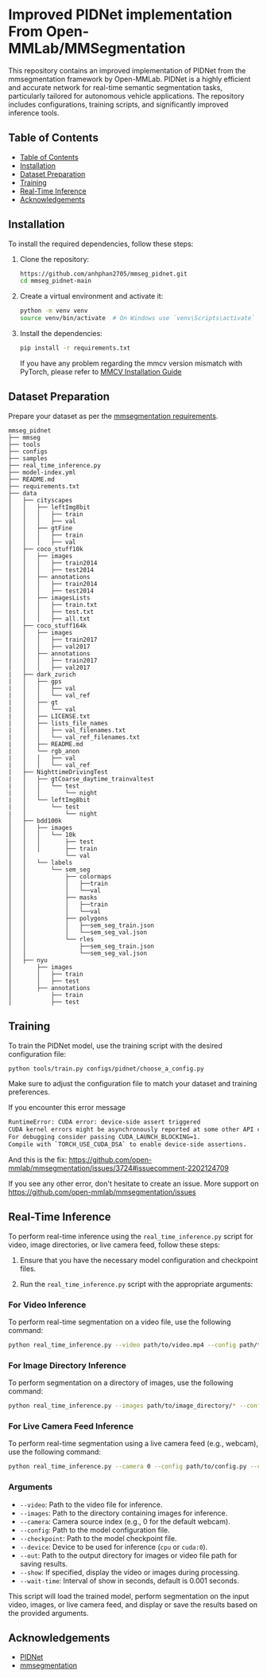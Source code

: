# Improved PIDNet implementation From Open-MMLab/MMSegmentation


This repository contains an improved implementation of PIDNet from the mmsegmentation framework by Open-MMLab. PIDNet is a highly efficient and accurate network for real-time semantic segmentation tasks, particularly tailored for autonomous vehicle applications. The repository includes configurations, training scripts, and significantly improved inference tools.

## Table of Contents

- [Table of Contents](#table-of-contents)
- [Installation](#installation)
- [Dataset Preparation](#dataset-preparation)
- [Training](#training)
- [Real-Time Inference](#real-time-inference)
- [Acknowledgements](#acknowledgements)

## Installation

To install the required dependencies, follow these steps:

1. Clone the repository:
    ```bash
    https://github.com/anhphan2705/mmseg_pidnet.git
    cd mmseg_pidnet-main
    ```

2. Create a virtual environment and activate it:
    ```bash
    python -m venv venv
    source venv/bin/activate  # On Windows use `venv\Scripts\activate`
    ```

3. Install the dependencies:
    ```bash
    pip install -r requirements.txt
    ```
    If you have any problem regarding the mmcv version mismatch with PyTorch, please refer to [MMCV Installation Guide](https://mmcv.readthedocs.io/en/latest/get_started/installation.html)

## Dataset Preparation

Prepare your dataset as per the [mmsegmentation requirements](https://github.com/open-mmlab/mmsegmentation/blob/main/docs/en/user_guides/2_dataset_prepare.md).

```
mmseg_pidnet
├── mmseg
├── tools
├── configs
├── samples
├── real_time_inference.py
├── model-index.yml
├── README.md
├── requirements.txt
├── data
│   ├── cityscapes
│   │   ├── leftImg8bit
│   │   │   ├── train
│   │   │   ├── val
│   │   ├── gtFine
│   │   │   ├── train
│   │   │   ├── val
│   ├── coco_stuff10k
│   │   ├── images
│   │   │   ├── train2014
│   │   │   ├── test2014
│   │   ├── annotations
│   │   │   ├── train2014
│   │   │   ├── test2014
│   │   ├── imagesLists
│   │   │   ├── train.txt
│   │   │   ├── test.txt
│   │   │   ├── all.txt
│   ├── coco_stuff164k
│   │   ├── images
│   │   │   ├── train2017
│   │   │   ├── val2017
│   │   ├── annotations
│   │   │   ├── train2017
│   │   │   ├── val2017
|   ├── dark_zurich
|   │   ├── gps
|   │   │   ├── val
|   │   │   └── val_ref
|   │   ├── gt
|   │   │   └── val
|   │   ├── LICENSE.txt
|   │   ├── lists_file_names
|   │   │   ├── val_filenames.txt
|   │   │   └── val_ref_filenames.txt
|   │   ├── README.md
|   │   └── rgb_anon
|   │   │   ├── val
|   │   │   └── val_ref
|   ├── NighttimeDrivingTest
|   │   ├── gtCoarse_daytime_trainvaltest
|   │   │   └── test
|   │   │       └── night
|   │   └── leftImg8bit
|   │       └── test
|   │           └── night
│   ├── bdd100k
│   │   ├── images
│   │   │   └── 10k
│   │   │       ├── test
│   │   │       ├── train
│   │           └── val
│   │   └── labels
│   │       └── sem_seg
│   │           ├── colormaps
│   │           │   ├──train
│   │           │   └──val
│   │           ├── masks
│   │           │   ├──train
│   │           │   └──val
│   │           ├── polygons
│   │           │   ├──sem_seg_train.json
│   │           │   └──sem_seg_val.json
│   │           └── rles
│   │               ├──sem_seg_train.json
│   │               └──sem_seg_val.json
│   ├── nyu
│       ├── images
│       │   ├── train
│       │   ├── test
│       ├── annotations
│           ├── train
│           ├── test
```

## Training

To train the PIDNet model, use the training script with the desired configuration file:

```bash
python tools/train.py configs/pidnet/choose_a_config.py
```

Make sure to adjust the configuration file to match your dataset and training preferences.

If you encounter this error message

```bash
RuntimeError: CUDA error: device-side assert triggered
CUDA kernel errors might be asynchronously reported at some other API call, so the stacktrace below might be incorrect.
For debugging consider passing CUDA_LAUNCH_BLOCKING=1.
Compile with `TORCH_USE_CUDA_DSA` to enable device-side assertions.
```

And this is the fix: https://github.com/open-mmlab/mmsegmentation/issues/3724#issuecomment-2202124709

If you see any other error, don't hesitate to create an issue. More support on https://github.com/open-mmlab/mmsegmentation/issues

## Real-Time Inference

To perform real-time inference using the `real_time_inference.py` script for video, image directories, or live camera feed, follow these steps:

1. Ensure that you have the necessary model configuration and checkpoint files.

2. Run the `real_time_inference.py` script with the appropriate arguments:

### For Video Inference

To perform real-time segmentation on a video file, use the following command:

```bash
python real_time_inference.py --video path/to/video.mp4 --config path/to/config.py --checkpoint path/to/checkpoint.pth --device cuda:0 --show
```

### For Image Directory Inference

To perform segmentation on a directory of images, use the following command:

```bash
python real_time_inference.py --images path/to/image_directory/* --config path/to/config.py --checkpoint path/to/checkpoint.pth --device cuda:0 --show
```

### For Live Camera Feed Inference

To perform real-time segmentation using a live camera feed (e.g., webcam), use the following command:

```bash
python real_time_inference.py --camera 0 --config path/to/config.py --checkpoint path/to/checkpoint.pth --device cuda:0 --show
```

### Arguments

- `--video`: Path to the video file for inference.
- `--images`: Path to the directory containing images for inference.
- `--camera`: Camera source index (e.g., 0 for the default webcam).
- `--config`: Path to the model configuration file.
- `--checkpoint`: Path to the model checkpoint file.
- `--device`: Device to be used for inference (`cpu` or `cuda:0`).
- `--out`: Path to the output directory for images or video file path for saving results.
- `--show`: If specified, display the video or images during processing.
- `--wait-time`: Interval of show in seconds, default is 0.001 seconds.

This script will load the trained model, perform segmentation on the input video, images, or live camera feed, and display or save the results based on the provided arguments.

## Acknowledgements

- [PIDNet](https://github.com/XuJiacong/PIDNet)
- [mmsegmentation](https://github.com/open-mmlab/mmsegmentation)
